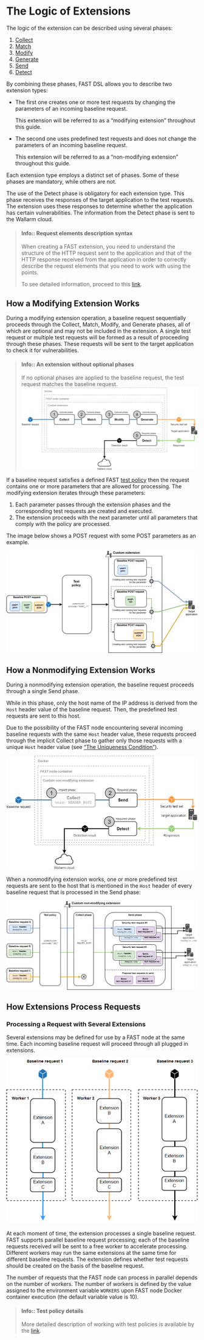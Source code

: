[img-phases-mod-overview]:              ../../images/dsl/common/mod-phases.png
[img-phases-non-mod-overview]:          ../../images/dsl/common/non-mod-phases.png
[img-mod-workflow]:                     ../../images/dsl/common/mod-workflow.png
[img-non-mod-workflow]:                 ../../images/dsl/common/non-mod-workflow.png
[img-workers]:                          ../../images/dsl/en/workers.png

[img-incomplete-policy]:                ../../images/dsl/common/incomplete-policy.png
[img-incomplete-policy-remediation-1]:  ../../images/dsl/common/incomplete-policy-remediation-1.png
[img-incomplete-policy-remediation-2]:  ../../images/dsl/common/incomplete-policy-remediation-2.png
[img-wrong-baseline]:                   ../../images/dsl/common/wrong-baseline.png   

[link-policy]:              ../TERMS-GLOSSARY.md#test-policy
[doc-policy-in-detail]:     ../operations/test-policy/overview.md

[link-phase-collect]:       phase-collect.md
[link-phase-match]:         phase-match.md
[link-phase-modify]:        phase-modify.md
[link-phase-generate]:      phase-generate.md
[link-phase-send]:          phase-send.md
[link-phase-detect]:        detect/phase-detect.md

[doc-collect-uniq]:         phase-collect.md#the-uniqueness-condition
[doc-point-uri]:            points/parsers/http.md#uri-filter

[link-points]:              points/intro.md


# The Logic of Extensions

The logic of the extension can be described using several phases:
1.  [Collect][link-phase-collect]
2.  [Match][link-phase-match]
3.  [Modify][link-phase-modify]
4.  [Generate][link-phase-generate]
5.  [Send][link-phase-send]
6.  [Detect][link-phase-detect]

By combining these phases, FAST DSL allows you to describe two extension types:
*   The first one creates one or more test requests by changing the parameters of an incoming baseline request.

    This extension will be referred to as a “modifying extension” throughout this guide.

*   The second one uses predefined test requests and does not change the parameters of an incoming baseline request.

    This extension will be referred to as a “non-modifying extension” throughout this guide.

Each extension type employs a distinct set of phases. Some of these phases are mandatory, while others are not. 

The use of the Detect phase is obligatory for each extension type. This phase receives the responses of the target application to the test requests. The extension uses these responses to determine whether the application has certain vulnerabilities. The information from the Detect phase is sent to the Wallarm cloud.

<!-- -->
>   #### Info:: Request elements description syntax
>
>   When creating a FAST extension, you need to understand the structure of the HTTP request sent to the application and that of the HTTP response received from the application in order to correctly describe the request elements that you need to work with using the points.
>   
>   To see detailed information, proceed to this [link][link-points].
 
##  How a Modifying Extension Works

During a modifying extension operation, a baseline request sequentially proceeds through the Collect, Match, Modify, and Generate phases, all of which are optional and may not be included in the extension. A single test request or multiple test requests will be formed as a result of proceeding through these phases. These requests will be sent to the target application to check it for vulnerabilities.

<!-- -->
>   #### Info:: An extension without optional phases
>   
>   If no optional phases are applied to the baseline request, the test request matches the baseline request. 
 ![Modifying extension phases overview][img-phases-mod-overview]

If a baseline request satisfies a defined FAST [test policy][doc-policy-in-detail] then the request contains one or more parameters that are allowed for processing. The modifying extension iterates through these parameters:
 1. Each parameter passes through the extension phases and the corresponding test requests are created and executed.
 2. The extension proceeds with the next parameter until all parameters that comply with the policy are processed.  

The image below shows a POST request with some POST parameters as an example.

![Modifying extension workflow overview][img-mod-workflow]


##  How a Nonmodifying Extension Works

During a nonmodifying extension operation, the baseline request proceeds through a single Send phase.

While in this phase, only the host name of the IP address is derived from the `Host` header value of the baseline request. Then, the predefined test requests are sent to this host. 

Due to the possibility of the FAST node encountering several incoming baseline requests with the same `Host` header value, these requests proceed through the implicit Collect phase to gather only those requests with a unique `Host` header value (see [“The Uniqueness Condition”][doc-collect-uniq]).

![Non-modifying extension phases overview][img-phases-non-mod-overview]

When a nonmodifying extension works, one or more predefined test requests are sent to the host that is mentioned in the `Host` header of every baseline request that is processed in the Send phase:

![Non-modifying extension workflow overview][img-non-mod-workflow]


##  How Extensions Process Requests

### Processing a Request with Several Extensions

Several extensions may be defined for use by a FAST node at the same time.
Each incoming baseline request will proceed through all plugged in extensions.

![Extensions used by workers][img-workers]

At each moment of time, the extension processes a single baseline request. FAST supports parallel baseline request processing; each of the baseline requests received will be sent to a free worker to accelerate processing. Different workers may run the same extensions at the same time for different baseline requests. The extension defines whether test requests should be created on the basis of the baseline request.

The number of requests that the FAST node can process in parallel depends on the number of workers. The number of workers is defined by the value assigned to the environment variable `WORKERS` upon FAST node Docker container execution (the default variable value is 10).

> #### Info:: Test policy details
> 
> More detailed description of working with test policies is available by the [link][doc-policy-in-detail].

